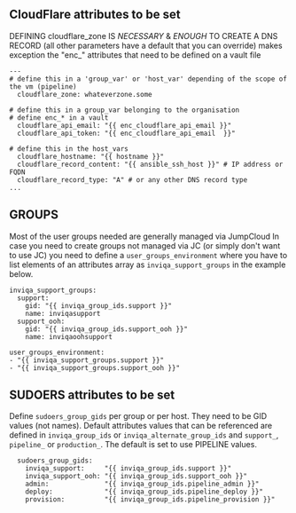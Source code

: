 ## CloudFlare attributes to be set

DEFINING cloudflare_zone IS _NECESSARY_ & _ENOUGH_ TO CREATE A DNS RECORD
(all other parameters have a default that you can override)
makes exception the "enc_" attributes that need to be defined on a vault file
```
---
# define this in a 'group_var' or 'host_var' depending of the scope of the vm (pipeline)
  cloudflare_zone: whateverzone.some

# define this in a group_var belonging to the organisation
# define enc_* in a vault
  cloudflare_api_email: "{{ enc_cloudflare_api_email }}"
  cloudflare_api_token: "{{ enc_cloudflare_api_email  }}"

# define this in the host_vars
  cloudflare_hostname: "{{ hostname }}"
  cloudflare_record_content: "{{ ansible_ssh_host }}" # IP address or FQDN
  cloudflare_record_type: "A" # or any other DNS record type
...
```
## GROUPS
Most of the user groups needed are generally managed via JumpCloud
In case you need to create groups not managed via JC (or simply don't want to use JC)
you need to define a `user_groups_environment` where you have to list elements of
an attributes array as `inviqa_support_groups` in the example below.
```
inviqa_support_groups:
  support:
    gid: "{{ inviqa_group_ids.support }}"
    name: inviqasupport
  support_ooh:
    gid: "{{ inviqa_group_ids.support_ooh }}"
    name: inviqaoohsupport

user_groups_environment:
- "{{ inviqa_support_groups.support }}"
- "{{ inviqa_support_groups.support_ooh }}"

```
## SUDOERS attributes to be set
Define `sudoers_group_gids` per group or per host. They need to be GID values (not names).
Default attributes values that can be referenced are defined in `inviqa_group_ids` or `inviqa_alternate_group_ids` and `support_`, `pipeline_` or `production_`.
The default is set to use PIPELINE values.
```
  sudoers_group_gids:
    inviqa_support:     "{{ inviqa_group_ids.support }}"
    inviqa_support_ooh: "{{ inviqa_group_ids.support_ooh }}"
    admin:              "{{ inviqa_group_ids.pipeline_admin }}"
    deploy:             "{{ inviqa_group_ids.pipeline_deploy }}"
    provision:          "{{ inviqa_group_ids.pipeline_provision }}"
```
